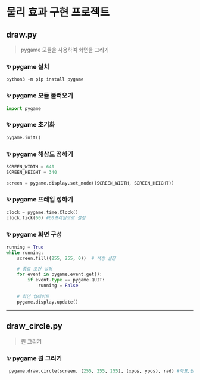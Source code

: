 # 물리 효과 구현 프로젝트

## draw.py

> pygame 모듈을 사용하여 화면을 그리기

### ✨ pygame 설치

```
python3 -m pip install pygame
```

### ✨ pygame 모듈 불러오기

```python
import pygame
```

### ✨ pygame 초기화

```python
pygame.init()
```

### ✨ pygame 해상도 정하기

```python
SCREEN_WIDTH = 640
SCREEN_HEIGHT = 340

screen = pygame.display.set_mode((SCREEN_WIDTH, SCREEN_HEIGHT))
```

### ✨ pygame 프레임 정하기

```python
clock = pygame.time.Clock()
clock.tick(60) #60프레임으로 설정
```

### ✨ pygame 화면 구성

```python
running = True
while running:
    screen.fill((255, 255, 0))  # 색상 설정

    # 종료 조건 설정
    for event in pygame.event.get():
        if event.type == pygame.QUIT:
            running = False

    # 화면 업데이트
    pygame.display.update()
```

---

## draw_circle.py

> 원 그리기

### ✨ pygame 원 그리기

```python
 pygame.draw.circle(screen, (255, 255, 255), (xpos, ypos), rad) #좌표,반지름은 변칙적임으로 변수 설정
```
